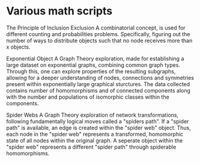 # Various math scripts

The Principle of Inclusion Exclusion
A combinatorial concept, is used for different counting and probabilities problems. Specifically, figuring out the number of ways to distribute objects such that no node receives more than x objects.

Exponential Object 
A Graph Theory exploration, made for establishing a large dataset on exponential graphs, combining common graph types. Through this, one can explore properties of the resulting subgraphs, allowing for a deeper understanding of nodes, connections and symmetries present within exponentially large graphical sturctures. The data collected contains number of homomorphisms and of connected components along with the number and populations of isomorphic classes within the components.

Spider Webs
A Graph Theory exploration of network transformations, following fundamentally logical moves called a "spiders path". If a "spider path" is available, an edge is created within the "spider web" object. Thus, each node in the "spider web" represents a transformed, homomorphic state of all nodes within the original graph. A seperate object within the "spider web" represents a different "spider path" through spiderable homomorphisms.
